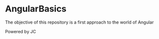 # AngularBasics

The objective of this repository is a first approach to the world of Angular

Powered by JC
